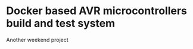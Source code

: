 Docker based AVR microcontrollers build and test system
=======================================================

Another weekend project